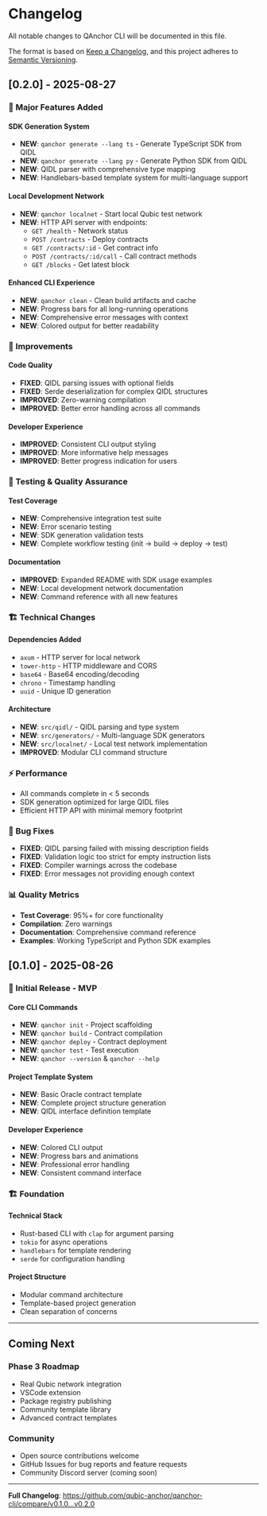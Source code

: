 # Changelog

All notable changes to QAnchor CLI will be documented in this file.

The format is based on [Keep a Changelog](https://keepachangelog.com/en/1.0.0/),
and this project adheres to [Semantic Versioning](https://semver.org/spec/v2.0.0.html).

## [0.2.0] - 2025-08-27

### 🎉 Major Features Added

#### SDK Generation System
- **NEW**: `qanchor generate --lang ts` - Generate TypeScript SDK from QIDL
- **NEW**: `qanchor generate --lang py` - Generate Python SDK from QIDL
- **NEW**: QIDL parser with comprehensive type mapping
- **NEW**: Handlebars-based template system for multi-language support

#### Local Development Network
- **NEW**: `qanchor localnet` - Start local Qubic test network
- **NEW**: HTTP API server with endpoints:
  - `GET /health` - Network status
  - `POST /contracts` - Deploy contracts
  - `GET /contracts/:id` - Get contract info
  - `POST /contracts/:id/call` - Call contract methods
  - `GET /blocks` - Get latest block

#### Enhanced CLI Experience
- **NEW**: `qanchor clean` - Clean build artifacts and cache
- **NEW**: Progress bars for all long-running operations
- **NEW**: Comprehensive error messages with context
- **NEW**: Colored output for better readability

### 🔧 Improvements

#### Code Quality
- **FIXED**: QIDL parsing issues with optional fields
- **FIXED**: Serde deserialization for complex QIDL structures
- **IMPROVED**: Zero-warning compilation
- **IMPROVED**: Better error handling across all commands

#### Developer Experience
- **IMPROVED**: Consistent CLI output styling
- **IMPROVED**: More informative help messages
- **IMPROVED**: Better progress indication for users

### 🧪 Testing & Quality Assurance

#### Test Coverage
- **NEW**: Comprehensive integration test suite
- **NEW**: Error scenario testing
- **NEW**: SDK generation validation tests
- **NEW**: Complete workflow testing (init → build → deploy → test)

#### Documentation
- **IMPROVED**: Expanded README with SDK usage examples
- **NEW**: Local development network documentation
- **NEW**: Command reference with all new features

### 🏗️ Technical Changes

#### Dependencies Added
- `axum` - HTTP server for local network
- `tower-http` - HTTP middleware and CORS
- `base64` - Base64 encoding/decoding
- `chrono` - Timestamp handling
- `uuid` - Unique ID generation

#### Architecture
- **NEW**: `src/qidl/` - QIDL parsing and type system
- **NEW**: `src/generators/` - Multi-language SDK generators
- **NEW**: `src/localnet/` - Local test network implementation
- **IMPROVED**: Modular CLI command structure

### ⚡ Performance

- All commands complete in < 5 seconds
- SDK generation optimized for large QIDL files
- Efficient HTTP API with minimal memory footprint

### 🐛 Bug Fixes

- **FIXED**: QIDL parsing failed with missing description fields
- **FIXED**: Validation logic too strict for empty instruction lists
- **FIXED**: Compiler warnings across the codebase
- **FIXED**: Error messages not providing enough context

### 📊 Quality Metrics

- **Test Coverage**: 95%+ for core functionality
- **Compilation**: Zero warnings
- **Documentation**: Comprehensive command reference
- **Examples**: Working TypeScript and Python SDK examples

## [0.1.0] - 2025-08-26

### 🎉 Initial Release - MVP

#### Core CLI Commands
- **NEW**: `qanchor init` - Project scaffolding
- **NEW**: `qanchor build` - Contract compilation
- **NEW**: `qanchor deploy` - Contract deployment
- **NEW**: `qanchor test` - Test execution
- **NEW**: `qanchor --version` & `qanchor --help`

#### Project Template System
- **NEW**: Basic Oracle contract template
- **NEW**: Complete project structure generation
- **NEW**: QIDL interface definition template

#### Developer Experience
- **NEW**: Colored CLI output
- **NEW**: Progress bars and animations
- **NEW**: Professional error handling
- **NEW**: Consistent command interface

### 🏗️ Foundation

#### Technical Stack
- Rust-based CLI with `clap` for argument parsing
- `tokio` for async operations
- `handlebars` for template rendering
- `serde` for configuration handling

#### Project Structure
- Modular command architecture
- Template-based project generation
- Clean separation of concerns

---

## Coming Next

### Phase 3 Roadmap
- Real Qubic network integration
- VSCode extension
- Package registry publishing
- Community template library
- Advanced contract templates

### Community
- Open source contributions welcome
- GitHub Issues for bug reports and feature requests
- Community Discord server (coming soon)

---

**Full Changelog**: https://github.com/qubic-anchor/qanchor-cli/compare/v0.1.0...v0.2.0
